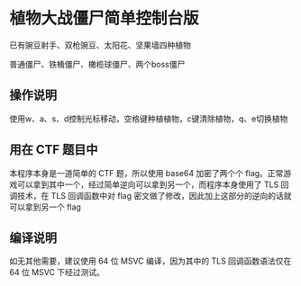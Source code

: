 # 植物大战僵尸简单控制台版

已有豌豆射手、双枪豌豆、太阳花、坚果墙四种植物

普通僵尸、铁桶僵尸、橄榄球僵尸、两个boss僵尸

## 操作说明

使用w、a、s、d控制光标移动，空格键种植植物，c键清除植物，q、e切换植物

## 用在 CTF 题目中

本程序本身是一道简单的 CTF 题，所以使用 base64 加密了两个个 flag。正常游戏可以拿到其中一个，经过简单逆向可以拿到另一个，而程序本身使用了 TLS 回调技术，在 TLS 回调函数中对 flag 密文做了修改，因此加上这部分的逆向的话就可以拿到另一个 flag

## 编译说明

如无其他需要，建议使用 64 位 MSVC 编译，因为其中的 TLS 回调函数语法仅在 64 位 MSVC 下经过测试。